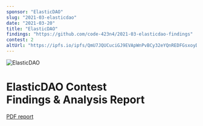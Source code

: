 ```yaml
---
sponsor: "ElasticDAO"
slug: "2021-03-elasticdao"
date: "2021-03-20"
title: "ElasticDAO"
findings: "https://github.com/code-423n4/2021-03-elasticdao-findings"
contest: 2
altUrl: "https://ipfs.io/ipfs/QmU7JQUCuciGJ9EVApWnPvBCy32eYQnREDFGsxoyDR6w3j?filename=Code%20423n4%20ElasticDAO%20Findings%20and%20Analysis.pdf"
---
```


![ElasticDAO](/images/orgs/elasticdao.png)

# ElasticDAO Contest<br/>Findings & Analysis Report

[PDF report](https://ipfs.io/ipfs/QmU7JQUCuciGJ9EVApWnPvBCy32eYQnREDFGsxoyDR6w3j?filename=Code%20423n4%20ElasticDAO%20Findings%20and%20Analysis.pdf)
